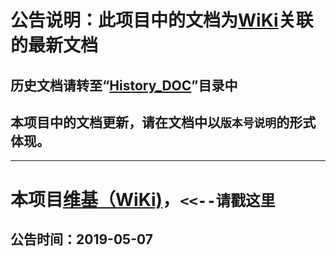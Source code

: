 # 公告说明：此项目中的文档为[WiKi](https://git.allhome.com.cn/NetWorksDatas/Public/standard/wikis/%E5%8D%83%E5%AE%B6%E7%BD%91%E7%BB%9C%E5%9B%A2%E9%98%9F%E5%85%AC%E7%94%A8%E8%B5%84%E6%96%99)关联的最新文档

## 历史文档请转至“[History_DOC](https://git.allhome.com.cn/NetWorksDatas/Public/standard/tree/master/History_DOC)”目录中

## 本项目中的文档更新，请在文档中以`版本号说明`的形式体现。

---

# 本项目[维基（WiKi)](https://git.allhome.com.cn/NetWorksDatas/Public/standard/wikis/%E5%8D%83%E5%AE%B6%E7%BD%91%E7%BB%9C%E5%9B%A2%E9%98%9F%E5%85%AC%E7%94%A8%E8%B5%84%E6%96%99)，`<<--请戳这里`

## 公告时间：2019-05-07
